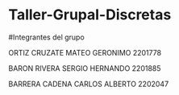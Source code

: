 # Taller-Grupal-Discretas
#Integrantes del grupo 

ORTIZ CRUZATE MATEO GERONIMO	2201778

BARON RIVERA SERGIO HERNANDO	2201885

BARRERA CADENA CARLOS ALBERTO	2202047
